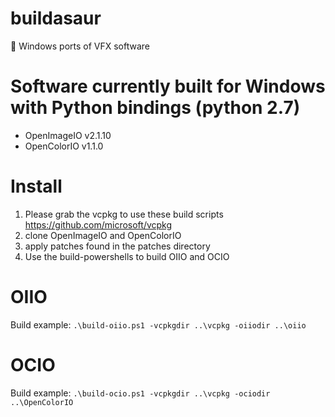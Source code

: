 # buildasaur
🦕 Windows ports of VFX software

# Software currently built for Windows with Python bindings (python 2.7)
 * OpenImageIO v2.1.10
 * OpenColorIO v1.1.0

# Install
1. Please grab the vcpkg to use these build scripts https://github.com/microsoft/vcpkg
2. clone OpenImageIO and OpenColorIO
3. apply patches found in the patches directory
4. Use the build-powershells to build OIIO and OCIO

# OIIO
Build example:
`.\build-oiio.ps1 -vcpkgdir ..\vcpkg -oiiodir ..\oiio`

# OCIO
Build example:
`.\build-ocio.ps1 -vcpkgdir ..\vcpkg -ociodir ..\OpenColorIO`

